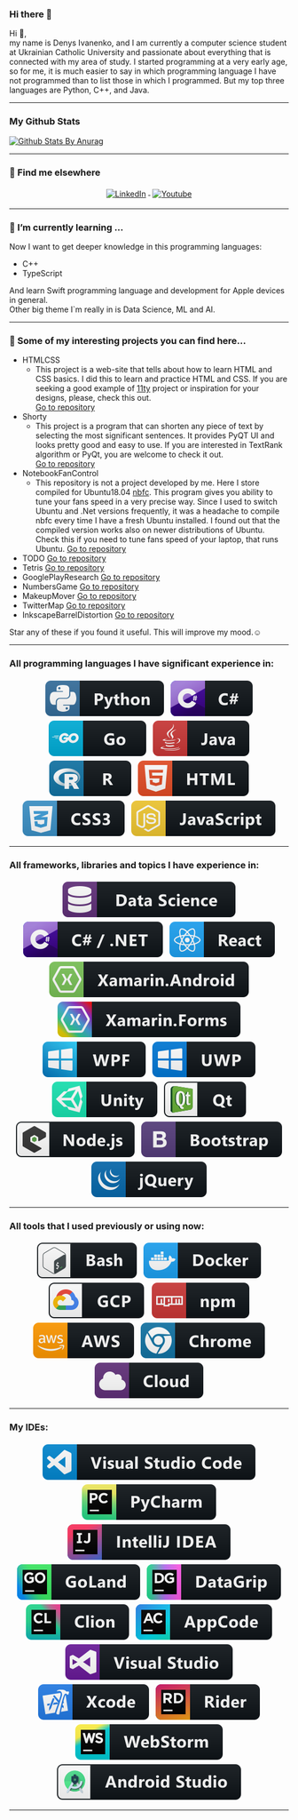 ### Hi there 👋
Hi 👋,<br/>
my name is Denys Ivanenko, and I am currently a computer science student at Ukrainian Catholic University and passionate about everything that is connected with my area of study. I started programming at a very early age, so for me, it is much easier to say in which programming language I have not programmed than to list those in which I programmed. But my top three languages are Python, C++, and Java.

---


### My Github Stats
[![Github Stats By Anurag](https://github-readme-stats.vercel.app/api?username=LilJohny&show_icons=true&title_color=fff&icon_color=79ff97&text_color=9f9f9f&bg_color=151515)](https://github.com/anuraghazra/github-readme-stats)

---

### 📢 Find me elsewhere
<p align="center">
  <a href="https://www.linkedin.com/in/denis-ivanenko-567ab0176/">
    <img src="https://raw.githubusercontent.com/MikeCodesDotNET/MikeCodesDotNET/a8abbf37441f3253f74ea255a47f289208d7568c/Resources/linkedIn.svg" alt="LinkedIn" style="vertical-align:top; margin:4px">
  </a>

 <a href="https://www.youtube.com/channel/UCOaw2VmHe3FRadtxbGGvyQA">
    <img src="https://raw.githubusercontent.com/MikeCodesDotNET/MikeCodesDotNET/a8abbf37441f3253f74ea255a47f289208d7568c/Resources/youTube.svg" alt="Youtube" style="vertical-align:top; margin:4px">
  </a>
</p>


---

###  🌱 I’m currently learning ...
Now I want to get deeper knowledge in this programming languages:
* C++
* TypeScript

And learn Swift programming language and development for Apple devices in general.<br/>
Other big theme I`m really in is Data Science, ML and AI.

---

###  🔭 Some of my interesting projects you can find here...
* HTMLCSS
  * This project is a web-site that tells about how to learn HTML and CSS basics. I did this to learn and practice HTML and CSS. If you are seeking a good example of [11ty](https://www.11ty.dev) project or inspiration for your designs, please, check this out. <br/>[Go to repository](https://github.com/LilJohny/HTMLCSS)
* Shorty
  * This project is a program that can shorten any piece of text by selecting the most significant sentences. It provides PyQT UI and looks pretty good and easy to use. If you are interested in TextRank algorithm or PyQt, you are welcome to check it out. <br/> [Go to repository](https://github.com/LilJohny/Shorty)
* NotebookFanControl
   * This repository is not a project developed by me. Here I store compiled for Ubuntu18.04 [nbfc](https://github.com/hirschmann/nbfc). This program gives you ability to tune your fans speed in a very precise way. Since I used to switch Ubuntu and .Net versions frequently, it was a headache to compile nbfc every time I have a fresh Ubuntu installed. I found out that the compiled version works also on newer distributions of Ubuntu. Check this if you need to tune fans speed of your laptop, that runs Ubuntu. [Go to repository](https://github.com/LilJohny/NotebookFanControl)
* TODO [Go to repository](https://github.com/LilJohny/ucu*todo)
* Tetris [Go to repository](https://github.com/LilJohny/Tetris)
* GooglePlayResearch [Go to repository](https://github.com/LilJohny/GooglePlayResearch)
* NumbersGame [Go to repository](https://github.com/LilJohny/NumbersGame)
* MakeupMover [Go to repository](https://github.com/LilJohny/MakeUpMover)
* TwitterMap [Go to repository](https://github.com/LilJohny/TwitterMap)
* InkscapeBarrelDistortion [Go to repository](https://github.com/ucuapps/InkscapeBarrelDistortion)

Star any of these if you found it useful. This will improve my mood.☺️

---

###  All programming languages I have significant experience in:

<p align="center">

<img src="https://raw.githubusercontent.com/8bithemant/8bithemant/master/svg/dev/languages/python.svg" alt="python" style="vertical-align:top; margin:4px">
<img src="https://raw.githubusercontent.com/8bithemant/8bithemant/master/svg/dev/languages/csharp.svg" alt="csharp" style="vertical-align:top; margin:4px">
<img src="https://github.com/MikeCodesDotNET/ColoredBadges/blob/master/svg/dev/languages/go.svg" alt="go"
 style="vertical-align:top; margin:4px">
<img src="https://github.com/MikeCodesDotNET/ColoredBadges/blob/master/svg/dev/languages/java.svg" alt="java"
 style="vertical-align:top; margin:4px">
<img src="https://github.com/MikeCodesDotNET/ColoredBadges/blob/master/svg/dev/languages/r.svg" alt="r"
  style="vertical-align:top; margin:4px">
<img src="https://raw.githubusercontent.com/8bithemant/8bithemant/master/svg/dev/languages/html.svg" alt="html" style="vertical-align:top; margin:4px">
<img src="https://github.com/MikeCodesDotNET/ColoredBadges/blob/master/svg/dev/languages/css3.svg" alt="css"
style="vertical-align:top; margin:4px">
<img src="https://raw.githubusercontent.com/8bithemant/8bithemant/master/svg/dev/languages/js.svg" alt="js" 
style="vertical-align:top; margin:4px">

</p>

--- 

###  All frameworks, libraries and topics I have experience in:
<p align="center">
<img src="https://raw.githubusercontent.com/8bithemant/8bithemant/master/svg/dev/misc/datascience.svg" alt="datascience" style="vertical-align:top; margin:4px">
<img src="https://github.com/MikeCodesDotNET/ColoredBadges/blob/master/svg/dev/languages/csharp_dotnet.svg" alt="dotnet" style="vertical-align:top; margin:4px">
<img src="https://raw.githubusercontent.com/8bithemant/8bithemant/master/svg/dev/frameworks/react.svg" alt="react" style="vertical-align:top; margin:4px">
<img src="https://github.com/MikeCodesDotNET/ColoredBadges/blob/master/svg/dev/frameworks/xamarin_android.svg" alt="xamarin.android" style="vertical-align:top; margin:4px">
<img src="https://github.com/MikeCodesDotNET/ColoredBadges/blob/master/svg/dev/frameworks/xamarin_forms.svg" alt="xamarin.forms" style="vertical-align:top; margin:4px">
<img src="https://github.com/MikeCodesDotNET/ColoredBadges/blob/master/svg/dev/frameworks/wpf.svg" alt="wpf" 
style="vertical-align:top; margin:4px">
<img src="https://github.com/MikeCodesDotNET/ColoredBadges/blob/master/svg/dev/frameworks/uwp.svg" alt="uwp" 
style="vertical-align:top; margin:4px">
<img src="https://github.com/MikeCodesDotNET/ColoredBadges/blob/master/svg/dev/frameworks/unity.svg" alt="unity" style="vertical-align:top; margin:4px">
<img src="https://github.com/MikeCodesDotNET/ColoredBadges/blob/master/svg/dev/frameworks/qt.svg" alt="qt"
 style="vertical-align:top; margin:4px">
<img src="https://github.com/MikeCodesDotNET/ColoredBadges/blob/master/svg/dev/frameworks/nodejs_larger.svg" alt="node.js" style="vertical-align:top; margin:4px">
<img src="https://github.com/MikeCodesDotNET/ColoredBadges/blob/master/svg/dev/frameworks/bootstrap.svg" alt="bootstrap" style="vertical-align:top; margin:4px">
<img src="https://github.com/MikeCodesDotNET/ColoredBadges/blob/master/svg/dev/frameworks/jquery.svg" alt="jquery" style="vertical-align:top; margin:4px">
</p>

---

###  All tools that  I used previously or  using now:
<p align="center">
<img src="https://raw.githubusercontent.com/8bithemant/8bithemant/master/svg/dev/tools/bash.svg" alt="bash" 
style="vertical-align:top; margin:4px">
<img src="https://github.com/MikeCodesDotNET/ColoredBadges/blob/master/svg/dev/tools/docker.svg" alt="docker"
style="vertical-align:top; margin:4px">
<img src="https://raw.githubusercontent.com/8bithemant/8bithemant/master/svg/dev/services/gcp.svg" alt="gcp" 
style="vertical-align:top; margin:4px">
<img src="https://raw.githubusercontent.com/8bithemant/8bithemant/master/svg/dev/services/npm.svg" alt="npm" 
style="vertical-align:top; margin:4px">
<img src="https://raw.githubusercontent.com/8bithemant/8bithemant/master/svg/dev/services/aws.svg" alt="aws" 
style="vertical-align:top; margin:4px">
<img src="https://raw.githubusercontent.com/8bithemant/8bithemant/master/svg/dev/misc/chrome.svg" alt="chrome" style="vertical-align:top; margin:4px">
<img src="https://raw.githubusercontent.com/8bithemant/8bithemant/master/svg/dev/misc/cloud.svg" alt="cloud" 
style="vertical-align:top; margin:4px">
</p>

---

###  My IDEs:
<p align="center">
<img src="https://raw.githubusercontent.com/8bithemant/8bithemant/master/svg/dev/tools/visualstudio_code.svg" alt="vscode" style="vertical-align:top; margin:4px">
<img src="https://github.com/MikeCodesDotNET/ColoredBadges/blob/master/svg/dev/tools/jetbrains_pycharm.svg" alt="pycharm" style="vertical-align:top; margin:4px">
<img src="https://github.com/MikeCodesDotNET/ColoredBadges/blob/master/svg/dev/tools/jetbrains_intellij.svg" alt="intellij" style="vertical-align:top; margin:4px">
<img src="https://github.com/MikeCodesDotNET/ColoredBadges/blob/master/svg/dev/tools/jetbrains_goland.svg" alt="goland" style="vertical-align:top; margin:4px">
<img src="https://github.com/MikeCodesDotNET/ColoredBadges/blob/master/svg/dev/tools/jetbrains_datagrip.svg" alt="datagrip" style="vertical-align:top; margin:4px">
<img src="https://github.com/MikeCodesDotNET/ColoredBadges/blob/master/svg/dev/tools/jetbrains_clion.svg" alt="clion" style="vertical-align:top; margin:4px">
<img src="https://github.com/MikeCodesDotNET/ColoredBadges/blob/master/svg/dev/tools/jetbrains_appcode.svg" alt="appcode" style="vertical-align:top; margin:4px">
<img src="https://github.com/MikeCodesDotNET/ColoredBadges/blob/master/svg/dev/tools/visualstudio.svg" alt="vs" style="vertical-align:top; margin:4px">
<img src="https://github.com/MikeCodesDotNET/ColoredBadges/blob/master/svg/dev/tools/xcode.svg" alt="xcode" 
style="vertical-align:top; margin:4px">
<img src="https://github.com/MikeCodesDotNET/ColoredBadges/blob/master/svg/dev/tools/jetbrains_rider.svg" alt="rider" style="vertical-align:top; margin:4px">
<img src="https://github.com/MikeCodesDotNET/ColoredBadges/blob/master/svg/dev/tools/jetbrains_webstorm.svg" alt="webstorm" style="vertical-align:top; margin:4px">
<img src="https://github.com/MikeCodesDotNET/ColoredBadges/blob/master/svg/dev/tools/android_studio_colour.svg" alt="androidstudio" style="vertical-align:top; margin:4px">
</p>

---

<!--

Here are some ideas to get you started:

- 🔭 I’m currently working on ...
- 🌱 I’m currently learning ...
- 👯 I’m looking to collaborate on ...
- 🤔 I’m looking for help with ...
- 💬 Ask me about ...
- 📫 How to reach me: ...
- 😄 Pronouns: ...
- ⚡ Fun fact: ...
-->
